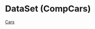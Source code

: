 # DataSet (CompCars)

[Cars](https://www.dropbox.com/sh/46de2cre37fvzu6/AABXtX8QqA6sx37k1IyZmNQ2a?dl=0)
